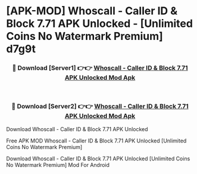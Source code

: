 # [APK-MOD] Whoscall - Caller ID & Block 7.71 APK Unlocked - [Unlimited Coins No Watermark Premium] d7g9t



<div align="center">
<h3>🔴 Download [Server1] 👉👉 <a href="https://momento.my/?title=Whoscall_-_Caller_ID_&_Block_7.71_APK_Unlocked">Whoscall - Caller ID & Block 7.71 APK Unlocked Mod Apk</a></h3><br>

<h3>🔴 Download [Server2] 👉👉 <a href="https://momento.my/?title=Whoscall_-_Caller_ID_&_Block_7.71_APK_Unlocked">Whoscall - Caller ID & Block 7.71 APK Unlocked Mod Apk</a></h3>
</div>



Download Whoscall - Caller ID & Block 7.71 APK Unlocked 

Free APK MOD Whoscall - Caller ID & Block 7.71 APK Unlocked [Unlimited Coins No Watermark Premium]

Download Whoscall - Caller ID & Block 7.71 APK Unlocked [Unlimited Coins No Watermark Premium] Mod For Android
